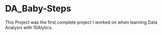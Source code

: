 # DA_Baby-Steps
This Project was the first complete project I worked on when learning Data Analysis with 10Alytics.
